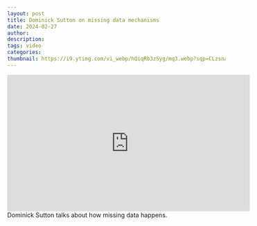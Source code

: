 ```yaml
---
layout: post
title: Dominick Sutton on missing data mechanisms
date: 2024-02-27
author: 
description: 
tags: video
categories:
thumbnail: https://i9.ytimg.com/vi_webp/hQiqRb3zSyg/mq3.webp?sqp=CLzsna8G-oaymwEmCMACELQB8quKqQMa8AEB-AH-CYAC0AWKAgwIABABGGUgZShlMA8=&rs=AOn4CLBykbx1LYaFStTEH7akRqd6Tn6vsw
---
```



<div class="video-container">
    <iframe width="560" height="315" src="https://www.youtube.com/embed/hQiqRb3zSyg" frameborder="0" allow="accelerometer; autoplay; encrypted-media; gyroscope; picture-in-picture" allowfullscreen></iframe>
</div>


<div class="caption">
    Dominick Sutton talks about how missing data happens.
</div>
